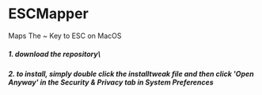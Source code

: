 # ESCMapper
Maps The ~ Key to ESC on MacOS

##### 1. download the repository\
##### 2. to install, simply double click the installtweak file and then click 'Open Anyway' in the Security & Privacy tab in System Preferences
